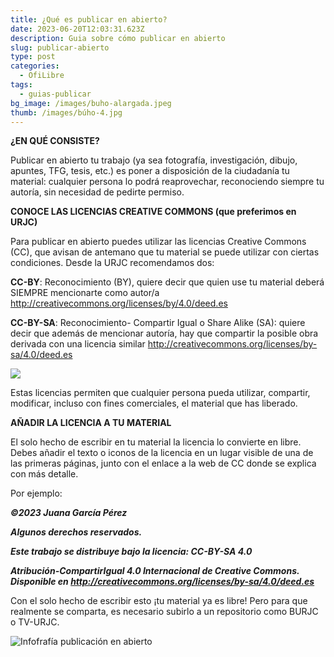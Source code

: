 ```yaml
---
title: ¿Qué es publicar en abierto?
date: 2023-06-20T12:03:31.623Z
description: Guia sobre cómo publicar en abierto
slug: publicar-abierto
type: post
categories:
  - OfiLibre
tags:
  - guias-publicar
bg_image: /images/buho-alargada.jpeg
thumb: /images/búho-4.jpg
---
```

**¿EN QUÉ CONSISTE?**

Publicar en abierto tu trabajo (ya sea fotografía, investigación, dibujo, apuntes, TFG, tesis, etc.) es poner a disposición de la ciudadanía tu material: cualquier persona lo podrá reaprovechar, reconociendo siempre tu autoría, sin necesidad de pedirte permiso.

**CONOCE LAS LICENCIAS CREATIVE CO﻿MMONS (que preferimos en URJC)**

Para publicar en abierto puedes utilizar las licencias Creative Commons (CC), que avisan de antemano que tu material se puede utilizar con ciertas condiciones. Desde la URJC recomendamos dos:

**CC-BY**: Reconocimiento (BY), quiere decir que quien use tu material deberá SIEMPRE mencionarte como autor/a <http://creativecommons.org/licenses/by/4.0/deed.es>

**CC-BY-SA**: Reconocimiento- Compartir Igual o Share Alike (SA): quiere decir que además de mencionar autoría, hay que compartir la posible obra derivada con una licencia similar [](http://creativecommons.org/licenses/by-sa/4.0/deed.es)<http://creativecommons.org/licenses/by-sa/4.0/deed.es>

![](/images/creative-commons-1.jpg)

Estas licencias permiten que cualquier persona pueda utilizar, compartir, modificar, incluso con fines comerciales, el material que has liberado.

**AÑADIR LA LICENCIA A TU MATERIAL**

El solo hecho de escribir en tu material la licencia lo convierte en libre. Debes añadir el texto o iconos de la licencia en un lugar visible de una de las primeras páginas, junto con el enlace a la web de CC donde se explica con más detalle. 

Por ejemplo:

***©2023 Juana García Pérez***

***Algunos derechos reservados.***

***Este trabajo se distribuye bajo la licencia: CC-BY-SA 4.0***

***Atribución-CompartirIgual 4.0 Internacional de Creative Commons. Disponible en <http://creativecommons.org/licenses/by-sa/4.0/deed.es>***

Con el solo hecho de escribir esto ¡tu material ya es libre! Pero para que realmente se comparta, es necesario subirlo a un repositorio como BURJC o TV-URJC.

![Infofrafía publicación en abierto](/images/2-cómo-publicar-en-abierto.jpg "Iinfofrafía publicación en abierto")